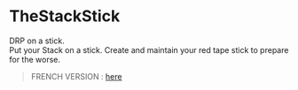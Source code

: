 # TheStackStick
DRP on a stick.<br>
Put your Stack on a stick. Create and maintain your red tape stick to prepare for the worse.

> FRENCH VERSION : [here](/docs/fr/README.fr.md)
